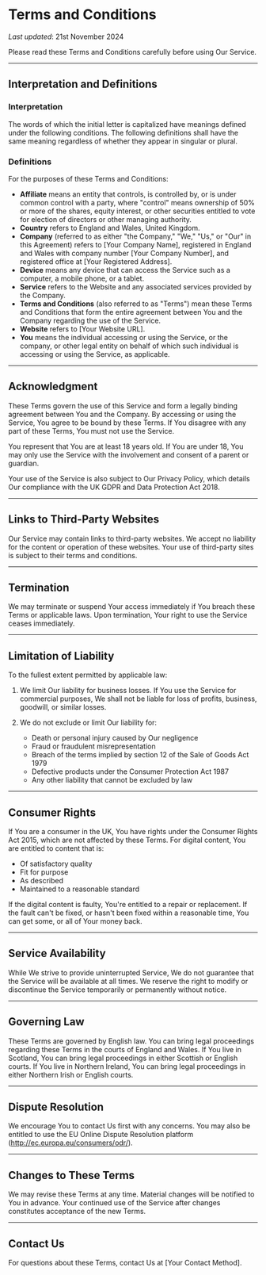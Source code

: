 # Terms and Conditions

_Last updated_: 21st November 2024

Please read these Terms and Conditions carefully before using Our Service.

---

## Interpretation and Definitions

### Interpretation

The words of which the initial letter is capitalized have meanings defined under the following conditions. The following definitions shall have the same meaning regardless of whether they appear in singular or plural.

### Definitions

For the purposes of these Terms and Conditions:

- **Affiliate** means an entity that controls, is controlled by, or is under common control with a party, where "control" means ownership of 50% or more of the shares, equity interest, or other securities entitled to vote for election of directors or other managing authority.
- **Country** refers to England and Wales, United Kingdom.
- **Company** (referred to as either "the Company," "We," "Us," or "Our" in this Agreement) refers to [Your Company Name], registered in England and Wales with company number [Your Company Number], and registered office at [Your Registered Address].
- **Device** means any device that can access the Service such as a computer, a mobile phone, or a tablet.
- **Service** refers to the Website and any associated services provided by the Company.
- **Terms and Conditions** (also referred to as "Terms") mean these Terms and Conditions that form the entire agreement between You and the Company regarding the use of the Service.
- **Website** refers to [Your Website URL].
- **You** means the individual accessing or using the Service, or the company, or other legal entity on behalf of which such individual is accessing or using the Service, as applicable.

---

## Acknowledgment

These Terms govern the use of this Service and form a legally binding agreement between You and the Company. By accessing or using the Service, You agree to be bound by these Terms. If You disagree with any part of these Terms, You must not use the Service.

You represent that You are at least 18 years old. If You are under 18, You may only use the Service with the involvement and consent of a parent or guardian.

Your use of the Service is also subject to Our Privacy Policy, which details Our compliance with the UK GDPR and Data Protection Act 2018.

---

## Links to Third-Party Websites

Our Service may contain links to third-party websites. We accept no liability for the content or operation of these websites. Your use of third-party sites is subject to their terms and conditions.

---

## Termination

We may terminate or suspend Your access immediately if You breach these Terms or applicable laws. Upon termination, Your right to use the Service ceases immediately.

---

## Limitation of Liability

To the fullest extent permitted by applicable law:

1. We limit Our liability for business losses. If You use the Service for commercial purposes, We shall not be liable for loss of profits, business, goodwill, or similar losses.

2. We do not exclude or limit Our liability for:
   - Death or personal injury caused by Our negligence
   - Fraud or fraudulent misrepresentation
   - Breach of the terms implied by section 12 of the Sale of Goods Act 1979
   - Defective products under the Consumer Protection Act 1987
   - Any other liability that cannot be excluded by law

---

## Consumer Rights

If You are a consumer in the UK, You have rights under the Consumer Rights Act 2015, which are not affected by these Terms. For digital content, You are entitled to content that is:

- Of satisfactory quality
- Fit for purpose
- As described
- Maintained to a reasonable standard

If the digital content is faulty, You're entitled to a repair or replacement. If the fault can't be fixed, or hasn't been fixed within a reasonable time, You can get some, or all of Your money back.

---

## Service Availability

While We strive to provide uninterrupted Service, We do not guarantee that the Service will be available at all times. We reserve the right to modify or discontinue the Service temporarily or permanently without notice.

---

## Governing Law

These Terms are governed by English law. You can bring legal proceedings regarding these Terms in the courts of England and Wales. If You live in Scotland, You can bring legal proceedings in either Scottish or English courts. If You live in Northern Ireland, You can bring legal proceedings in either Northern Irish or English courts.

---

## Dispute Resolution

We encourage You to contact Us first with any concerns. You may also be entitled to use the EU Online Dispute Resolution platform (http://ec.europa.eu/consumers/odr/).

---

## Changes to These Terms

We may revise these Terms at any time. Material changes will be notified to You in advance. Your continued use of the Service after changes constitutes acceptance of the new Terms.

---

## Contact Us

For questions about these Terms, contact Us at [Your Contact Method].
